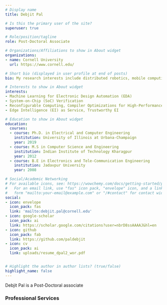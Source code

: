 ```yaml
---
# Display name
title: Debjit Pal

# Is this the primary user of the site?
superuser: true

# Role/position/tagline
role: Post-Doctoral Associate

# Organizations/Affiliations to show in About widget
organizations:
- name: Cornell University
  url: https://www.cornell.edu/

# Short bio (displayed in user profile at end of posts)
bio: My research interests include distributed robotics, mobile computing and programmable matter.

# Interests to show in About widget
interests:
- Machine Learning for Electronic Design Automation (EDA)
- System-on-Chip (SoC) Verification
- Reconfigurable Computing, Compiler Optimizations for High-Performance Computing
- Edge Intelligence (EI) as Service, Trustworthy EI

# Education to show in About widget
education:
  courses:
  - course: Ph.D. in Electrical and Computer Engineering
    institution: University of Illinois at Urbana-Champaign
    year: 2019
  - course: M.S in Computer Science and Engineering
    institution: Indian Institute of Technology Kharagpur
    year: 2012
  - course: B.E in Electronics and Tele-Communication Engineering
    institution: Jadavpur University
    year: 2008

# Social/Academic Networking
# For available icons, see: https://wowchemy.com/docs/getting-started/page-builder/#icons
#   For an email link, use "fas" icon pack, "envelope" icon, and a link in the
#   form "mailto:your-email@example.com" or "/#contact" for contact widget.
social:
- icon: envelope
  icon_pack: fas
  link: 'mailto:debjit.pal@cornell.edu'
- icon: google-scholar
  icon_pack: ai
  link: https://scholar.google.com/citations?user=nbrD8ssAAAAJ&hl=en
- icon: github
  icon_pack: fab
  link: https://github.com/paldebjit
- icon: cv
  icon_pack: ai
  link: uploads/resume_dpal2_wor.pdf


# Highlight the author in author lists? (true/false)
highlight_name: false
---
```


Debjit Pal is a Post-Doctoral associate

### **Professional Services** ###
